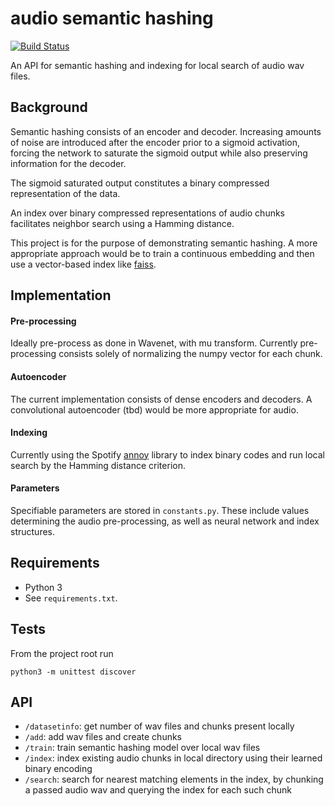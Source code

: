 # audio semantic hashing
[![Build Status](https://travis-ci.com/4d55397500/audio-semantic-hashing.svg?branch=master)](https://travis-ci.org/4d55397500/audio-semantic-hashing)


An API for semantic hashing and indexing for local search of audio wav files.

Background
---

Semantic hashing consists of an encoder and decoder.
Increasing amounts of noise are introduced after the encoder prior to a sigmoid activation, forcing the network to saturate the sigmoid output while also preserving information for the decoder.

The sigmoid saturated output constitutes a binary compressed representation of the data.


An index over binary compressed representations of audio chunks facilitates neighbor
search using a Hamming distance.


This project is for the purpose of demonstrating semantic hashing. A more appropriate approach would be to train a continuous embedding and then use a vector-based index like [faiss](https://github.com/facebookresearch/faiss).

Implementation
---
#### Pre-processing
Ideally pre-process as done in Wavenet, with mu transform. Currently pre-processing consists solely of normalizing the numpy vector for each chunk.

#### Autoencoder
The current implementation consists of dense encoders and decoders.
A convolutional autoencoder (tbd) would be more appropriate for audio.

#### Indexing
Currently using the Spotify [annoy](https://github.com/spotify/annoy) library to index binary codes and run local search by the Hamming distance criterion.

#### Parameters

Specifiable parameters are stored in `constants.py`. These include values determining the audio pre-processing, as well as neural network and index structures.

Requirements
--
* Python 3
* See `requirements.txt`. 

Tests
---
From the project root run

```python3 -m unittest discover```

API
--

* `/datasetinfo`: get number of wav files and chunks present locally
* `/add`: add wav files and create chunks
* `/train`: train semantic hashing model over local wav files
* `/index`: index existing audio chunks in local directory using their learned binary encoding
* `/search`: search for nearest matching elements in the index, by chunking a passed audio wav and querying the index for each such chunk


